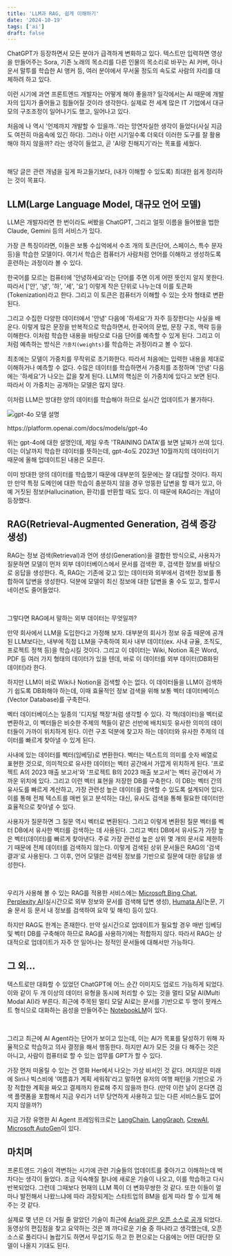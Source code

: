 ```yaml
---
title: 'LLM과 RAG, 쉽게 이해하기'
date: '2024-10-19'
tags: ['ai']
draft: false
---
```


ChatGPT가 등장하면서 모든 분야가 급격하게 변화하고 있다. 텍스트만 입력하면 영상을 만들어주는 Sora, 기존 노래의 목소리를 다른 인물의 목소리로 바꾸는 AI 커버, 아나운서 말투를 학습한 AI 앵커 등, 여러 분야에서 무서울 정도의 속도로 사람의 자리를 대체하려 하고 있다.

이런 시기에 과연 프론트엔드 개발자는 어떻게 해야 좋을까? 일각에서는 AI 때문에 개발자의 입지가 줄어들고 힘들어질 것이라 생각한다. 실제로 전 세계 많은 IT 기업에서 대규모의 구조조정이 일어나기도 했고, 일어나고 있다.

처음에 나 역시 '언제까지 개발할 수 있을까..'라는 망연자실한 생각이 들었다(사실 지금도 여전히 마음속에 있긴 하다). 그러나 이런 시기일수록 더욱더 이러한 도구를 잘 활용해야 하지 않을까? 라는 생각이 들었고, 곧 'AI랑 친해지기'라는 목표를 세웠다.

<br />

해당 글은 관련 개념을 깊게 파고들기보다, (내가 이해할 수 있도록) 최대한 쉽게 정리하는 것이 목표다.

## LLM(Large Language Model, 대규모 언어 모델)

LLM은 개발자라면 한 번이라도 써봤을 ChatGPT, 그리고 얼핏 이름을 들어봤을 법한 Claude, Gemini 등의 서비스가 있다.

가장 큰 특징이라면, 이들은 보통 수십억에서 수조 개의 토큰(단어, 스페이스, 특수 문자 등)을 학습한 모델이다. 여기서 학습은 컴퓨터가 사람처럼 언어를 이해하고 생성하도록 훈련하는 과정이라 볼 수 있다.

한국어를 모르는 컴퓨터에 '안녕하세요'라는 단어를 주면 이게 어떤 뜻인지 알지 못한다. 따라서 ['안', '녕', '하', '세', '요'] 이렇게 작은 단위로 나누는데 이를 토큰화(Tokenization)라고 한다. 그리고 이 토큰은 컴퓨터가 이해할 수 있는 숫자 형태로 변환된다.

그리고 수집한 다양한 데이터에서 '안녕' 다음에 '하세요'가 자주 등장한다는 사실을 배운다. 이렇게 많은 문장을 반복적으로 학습하면서, 한국어의 문법, 문장 구조, 맥락 등을 이해한다. 이처럼 학습한 내용을 바탕으로 다음 단어를 예측할 수 있게 된다. 그리고 이처럼 예측하는 방식은 `가중치(weights)`를 학습하는 과정이라고 볼 수 있다.

최초에는 모델이 가중치를 무작위로 초기화한다. 따라서 처음에는 입력한 내용을 제대로 이해하거나 예측할 수 없다. 수많은 데이터를 학습하면서 가중치를 조정하며 '안녕' 다음에는 '하세요'가 나오는 값을 찾게 된다. LLM의 핵심은 이 가중치에 있다고 보면 된다. 따라서 이 가중치는 공개하는 모델은 많지 않다.

이처럼 LLM은 방대한 양의 데이터를 학습해야 하므로 실시간 업데이트가 불가하다.

<div class="img-div">
  <img src="https://firebasestorage.googleapis.com/v0/b/blog-images-93b02.appspot.com/o/ai%2Fllm-rag-for-beginners%2Fgpt-4o-des.png?alt=media&token=46663bed-2a72-43e3-8443-6ea4b7735cda" alt="gpt-4o 모델 설명" />
  <p>https://platform.openai.com/docs/models/gpt-4o</p>
</div>

위는 gpt-4o에 대한 설명인데, 제일 우측 'TRAINING DATA'를 보면 날짜가 쓰여 있다. 이는 이날까지 학습한 데이터를 뜻하는데, gpt-4o도 2023년 10월까지의 데이터이기 때문에 올해 업데이트된 내용은 모른다.

이미 방대한 양의 데이터를 학습했기 때문에 대부분의 질문에는 잘 대답할 것이다. 하지만 만약 특정 도메인에 대한 학습이 충분하지 않을 경우 엉뚱한 답변을 할 때가 있고, 아예 거짓된 정보(Hallucination, 환각)를 반환할 때도 있다. 이 때문에 RAG라는 개념이 등장했다.

## RAG(Retrieval-Augmented Generation, 검색 증강 생성)

RAG는 정보 검색(Retrieval)과 언어 생성(Generation)을 결합한 방식으로, 사용자가 질문하면 모델이 먼저 외부 데이터베이스에서 문서를 검색한 후, 검색한 정보를 바탕으로 응답을 생성한다. 즉, RAG는 기존에 갖고 있는 데이터와 외부에서 검색한 정보를 통합하여 답변을 생성한다. 덕분에 모델이 최신 정보에 대한 답변을 줄 수도 있고, 할루시네이션도 줄어들었다.

<br />

그렇다면 RAG에서 말하는 외부 데이터는 무엇일까?

만약 회사에서 LLM을 도입한다고 가정해 보자. 대부분의 회사가 정보 유출 때문에 공개된 LLM보다는, 내부에 직접 LLM을 구축하여 회사 내부 데이터(ex. 사내 규율, 조직도, 프로젝트 정책 등)을 학습시킬 것이다. 그리고 이 데이터는 Wiki, Notion 혹은 Word, PDF 등 여러 가지 형태의 데이터가 있을 텐데, 바로 이 데이터를 외부 데이터(DB화된 데이터)라 한다.

하지만 LLM이 바로 Wiki나 Notion을 검색할 수는 없다. 이 데이터들을 LLM이 검색하기 쉽도록 DB화해야 하는데, 이때 효율적인 정보 검색을 위해 보통 벡터 데이터베이스(Vector Database)를 구축한다.

벡터 데이터베이스는 일종의 '디지털 책장'처럼 생각할 수 있다. 각 책(데이터)을 벡터로 변환하고, 이 벡터들은 비슷한 주제의 책들이 같은 선반에 배치되듯 유사한 의미의 데이터들이 가까이 위치하게 된다. 이런 구조 덕분에 찾고자 하는 데이터와 유사한 주제의 데이터를 빠르게 찾아낼 수 있게 된다.

사내에 있는 데이터를 벡터(임베딩)로 변환한다. 벡터는 텍스트의 의미를 숫자 배열로 표현한 것으로, 의미적으로 유사한 데이터는 벡터 공간에서 가깝게 위치하게 된다. '프로젝트 A의 2023 매출 보고서'와 '프로젝트 B의 2023 매출 보고서'는 벡터 공간에서 가까운 위치에 있다. 그리고 이런 벡터 표현을 저장한 DB를 구축한다. 이 DB는 벡터 간의 유사도를 빠르게 계산하고, 가장 관련성 높은 데이터를 검색할 수 있도록 설계되어 있다. 이를 통해 전체 텍스트를 매번 읽고 분석하는 대신, 유사도 검색을 통해 필요한 데이터만 효율적으로 찾아낼 수 있다.

사용자가 질문하면 그 질문 역시 벡터로 변환된다. 그리고 이렇게 변환된 질문 벡터를 벡터 DB에서 유사한 벡터를 검색하는 데 사용된다. 그리고 벡터 DB에서 유사도가 가장 높은 벡터(데이터)를 빠르게 찾아낸다. 주로 가장 관련성 높은 상위 몇 개의 문서로 제한하기 때문에 전체 데이터를 검색하지 않는다. 이렇게 검색된 상위 문서들은 RAG의 '검색 결과'로 사용된다. 그 이후, 언어 모델은 검색된 정보를 기반으로 질문에 대한 응답을 생성한다.

<br />

우리가 사용해 볼 수 있는 RAG를 적용한 서비스에는 [Microsoft Bing Chat](https://www.bing.com/chat), [Perplexity AI](https://www.perplexity.ai/)(실시간으로 외부 정보와 문서를 검색해 답변 생성), [Humata AI](https://www.humata.ai/)(논문, 기술 문서 등 문서 내 정보를 검색하여 요약 및 해석) 등이 있다.

하지만 RAG도 한계는 존재한다. 만약 실시간으로 업데이트가 필요할 경우 매번 임베딩 및 벡터 DB를 구축해야 하므로 RAG를 사용하기에는 적합하지 않다. 따라서 RAG는 상대적으로 업데이트가 자주 안 일어나는 정적인 문서들에 대해서만 가능하다.

## 그 외...

텍스트로만 대화할 수 있었던 ChatGPT에 어느 순간 이미지도 업로드 가능하게 되었다. 이와 같이 두 개 이상의 데이터 유형을 동시에 처리할 수 있는 것을 멀티 모달 AI(Multi Modal AI)라 부른다. 최근에 주목된 멀티 모달 AI로는 문서를 기반으로 두 명이 팟캐스트 형식으로 대화하는 음성을 만들어주는 [NotebookLM](https://notebooklm.google/)이 있다.

<br />

그리고 최근에 AI Agent라는 단어가 보이고 있는데, 이는 AI가 목표를 달성하기 위해 자율적으로 학습하고 의사 결정을 해서 행동한다. 하지만 AI가 모든 것을 다 해주는 것은 아니고, 사람이 컴퓨터로 할 수 있는 업무를 GPT가 할 수 있다.

가장 먼저 떠올릴 수 있는 건 영화 Her에서 나오는 가상 비서인 것 같다. 머지않은 미래에 Siri나 빅스비에 '여름휴가 계획 세워줘'라고 말하면 유저의 여행 패턴을 기반으로 가장 적합한 계획을 짜오고 결제까지 완료해 주지 않을까 한다. (만약 이런 날이 온다면 검색 플랫폼을 포함해서 지금 우리가 너무 당연하게 사용하고 있는 다른 서비스들도 없어지지 않을까?)

지금 가장 유명한 AI Agent 프레임워크로는 [LangChain](https://python.langchain.com/v0.2/docs/introduction/), [LangGraph](https://www.langchain.com/langgraph), [CrewAI](https://www.crewai.com/), [Microsoft AutoGen](https://microsoft.github.io/autogen/)이 있다.

## 마치며

프론트엔드 기술이 격변하는 시기에 관련 기술들의 업데이트를 좇아가고 이해하는데 벅차다는 생각이 들었다. 조금 익숙해질 찰나에 새로운 기술이 나오고, 이를 학습하고 다시 반복되었다. 그런데 그때보다 현재의 LLM 쪽이 더 변화무쌍한 것 같다. 또한 이들이 얼마나 발전해서 나왔느냐에 따라 과장되게는 스타트업의 BM을 쉽게 따라 할 수 있게 해주는 것 같다.

실제로 몇 년은 더 거릴 줄 알았던 기술이 최근에 [Aria와 같은 오픈 소스로 공개](https://brunch.co.kr/@namojo/33) 되었다. 동영상의 편집점을 찾고 요약하는 것은 꽤 까다로운 기술 중 하나라고 생각했는데, 오픈소스로 풀리다니 놀랍기도 하면서 무섭기도 하고 한 편으로는 다음에는 어떤 대단한 모델이 나올지 기대도 된다.
